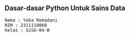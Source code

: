 ## Dasar-dasar Python Untuk Sains Data 

<pre>
Nama : Yoka Romadani
NIM : 2311110060
Kelas : S1SD-04-B
</pre>
